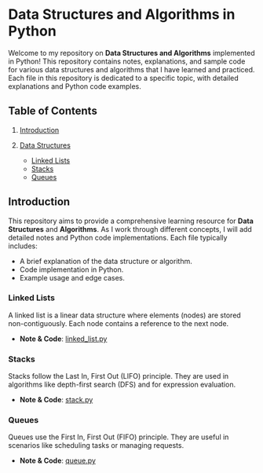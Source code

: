 # Data Structures and Algorithms in Python

Welcome to my repository on **Data Structures and Algorithms** implemented in Python! This repository contains notes, explanations, and sample code for various data structures and algorithms that I have learned and practiced. Each file in this repository is dedicated to a specific topic, with detailed explanations and Python code examples.

## Table of Contents

1. [Introduction](#introduction)
2. [Data Structures](#data-structures)

   - [Linked Lists](#linked-lists)
   - [Stacks](#stacks)
   - [Queues](#queues)

## Introduction

This repository aims to provide a comprehensive learning resource for **Data Structures** and **Algorithms**. As I work through different concepts, I will add detailed notes and Python code implementations. Each file typically includes:

- A brief explanation of the data structure or algorithm.
- Code implementation in Python.
- Example usage and edge cases.

### Linked Lists
A linked list is a linear data structure where elements (nodes) are stored non-contiguously. Each node contains a reference to the next node.

- **Note & Code**: [linked_list.py](./linked_list.py)

### Stacks
Stacks follow the Last In, First Out (LIFO) principle. They are used in algorithms like depth-first search (DFS) and for expression evaluation.

- **Note & Code**: [stack.py](./stacks_and_queues.py.py)

### Queues
Queues use the First In, First Out (FIFO) principle. They are useful in scenarios like scheduling tasks or managing requests.

- **Note & Code**: [queue.py](./stacks_and_queues.py.py)



